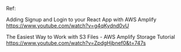 Ref:

Adding Signup and Login to your React App with AWS Amplify
https://www.youtube.com/watch?v=g4qKydnd0vU

The Easiest Way to Work with S3 Files - AWS Amplify Storage Tutorial
https://www.youtube.com/watch?v=ZpdgHjbnef0&t=747s